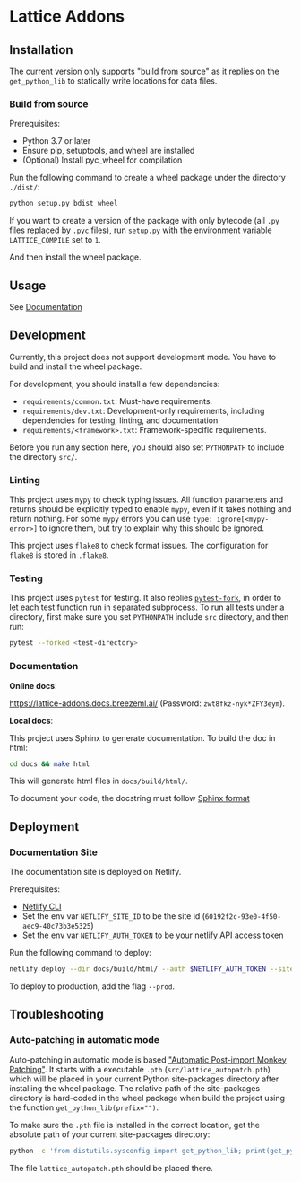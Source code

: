 # Lattice Addons

## Installation

The current version only supports "build from source" as it replies on the `get_python_lib` to statically write locations for data files.

### Build from source

Prerequisites:

- Python 3.7 or later
- Ensure pip, setuptools, and wheel are installed
- (Optional) Install pyc_wheel for compilation

Run the following command to create a wheel package under the directory `./dist/`:

```bash
python setup.py bdist_wheel
```

If you want to create a version of the package with only bytecode (all `.py` files
replaced by `.pyc` files), run `setup.py` with the environment variable
`LATTICE_COMPILE` set to `1`.

And then install the wheel package.

## Usage

See [Documentation](#documentation)

## Development

Currently, this project does not support development mode. You have to build and install the wheel package.

For development, you should install a few dependencies:

- `requirements/common.txt`: Must-have requirements.
- `requirements/dev.txt`: Development-only requirements, including dependencies for testing, linting, and documentation
- `requirements/<framework>.txt`: Framework-specific requirements.

Before you run any section here, you should also set `PYTHONPATH` to include the directory `src/`.

### Linting

This project uses `mypy` to check typing issues. All function parameters and returns should be explicitly typed to enable `mypy`, even if it takes nothing and return nothing. For some `mypy` errors you can use `type: ignore[<mypy-error>]` to ignore them, but try to explain why this should be ignored.

This project uses `flake8` to check format issues. The configuration for `flake8` is stored in `.flake8`.

### Testing

This project uses `pytest` for testing. It also replies [`pytest-fork`](https://github.com/pytest-dev/pytest-forked), in order to let each test function run in separated subprocess. To run all tests under a directory, first make sure you set `PYTHONPATH` include `src` directory, and then run:

```bash
pytest --forked <test-directory>
```

### Documentation

**Online docs**:

https://lattice-addons.docs.breezeml.ai/ (Password: `zwt8fkz-nyk*ZFY3eym`).

**Local docs**:

This project uses Sphinx to generate documentation. To build the doc in html:

```bash
cd docs && make html
```

This will generate html files in `docs/build/html/`.

To document your code, the docstring must follow [Sphinx format](https://sphinx-rtd-tutorial.readthedocs.io/en/latest/docstrings.html)

## Deployment

### Documentation Site

The documentation site is deployed on Netlify.

Prerequisites:

- [Netlify CLI](https://docs.netlify.com/cli/get-started/)
- Set the env var `NETLIFY_SITE_ID` to be the site id (`60192f2c-93e0-4f50-aec9-40c73b3e5325`)
- Set the env var `NETLIFY_AUTH_TOKEN` to be your netlify API access token

Run the following command to deploy:

```bash
netlify deploy --dir docs/build/html/ --auth $NETLIFY_AUTH_TOKEN --site ${NETLIFY_SITE_ID}
```

To deploy to production, add the flag `--prod`.

## Troubleshooting

### Auto-patching in automatic mode

Auto-patching in automatic mode is based ["Automatic Post-import Monkey Patching"](https://github.com/GrahamDumpleton/wrapt/blob/develop/blog/14-automatic-patching-of-python-applications.md). It starts with a executable `.pth` (`src/lattice_autopatch.pth`) which will be placed in your current Python site-packages directory after installing the wheel package. The relative path of the site-packages directory is hard-coded in the wheel package when build the project using the function `get_python_lib(prefix="")`.

To make sure the `.pth` file is installed in the correct location, get the absolute path of your current site-packages directory:

```bash
python -c 'from distutils.sysconfig import get_python_lib; print(get_python_lib())'
```

The file `lattice_autopatch.pth` should be placed there.
